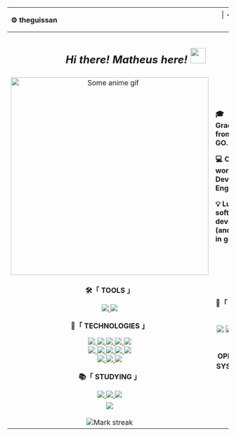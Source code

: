 <div>
  <table>
    <thead>
      <tr>
        <th align="left">⚙️ theguissan</th>
        <th align="right">│  🗕  │  🗗  │  🗙  │</th>
      </tr>
    </thead>
    <tbody>
       <tr>
        <td colspan="2" align="center">
          <h2 align="center"><i>Hi there! Matheus here!</i> <img src="https://media.giphy.com/media/hvRJCLFzcasrR4ia7z/giphy.gif" width="35"></h2>
        </td>
      </tr>
      <tr>
        <td align="center">
          <a href="#blank"><img src="https://media1.tenor.com/m/ZwiXDI5sKe0AAAAd/lain-serial-experiments-lain.gif" width="450px" height="auto"  title="Some anime gif" alt="Some anime gif"></a>
        </td>
        <td colspan="1" align="">
          <b><p>🎓 Graduating from PUC-GO.</p></b>
          <b><p>💻 Currently working as DevOps Engineer.</i><p>
          <b><p>💡 Luv software development (and music) in general.</p></b>
        </td>
      </tr>
      <tr>
        <td colspan="1" align="center">
          <p><b>🛠️「 TOOLS 」</b></p>
            <a href="https://code.visualstudio.com/"><img src="https://img.shields.io/badge/Visual_Studio_Code-blue?style=flat&logo=visual-studio-code&logoColor=0078D4">
            </a>
            <a href="https://neovim.io/"><img src="https://img.shields.io/badge/Neovim-green?style=flat&logo=neovim&logoColor=2D2252">
            </a>
          <br><p><b>🚀「 TECHNOLOGIES 」</b></p>
            <a href="#blank">
              <img src="https://img.shields.io/badge/Shell_Script-121011?style=flat&logo=gnu-bash&logoColor=white">
              <img src="https://img.shields.io/badge/HTML-E34F26?style=flat&logo=html5&logoColor=white">
              <img src="https://img.shields.io/badge/CSS-1572B6?style=flat&logo=css3&logoColor=white">
              <img src="https://img.shields.io/badge/JavaScript-F7DF1E?style=flat&logo=javascript&logoColor=black">
              <img src="https://img.shields.io/badge/TypeScript-007ACC?style=flat&logo=typescript&logoColor=white">
              <br/>
              <img src="https://img.shields.io/badge/Python-14354C?style=flat&logo=python&logoColor=white">
              <img src="https://img.shields.io/badge/PostgreSQL-%23316192.svg?style=flat&logo=postgresql&logoColor=white">
              <img src="https://img.shields.io/badge/Java-FFFFFF?style=flat&logo=openjdk&logoColor=black">
              <img src="https://img.shields.io/badge/Spring-6DB33F?style=flat&logo=spring&logoColor=white">
              <img src="https://img.shields.io/badge/Angular-DD0031?style=flat&logo=angular&logoColor=white">
              <br/>
              <img src="https://img.shields.io/badge/AngularJS-E23237?style=flat&logo=angularjs&logoColor=white">
              <img src="https://img.shields.io/badge/C-3776AB?style=flat&logo=c&logoColor=white">
              <img src="https://img.shields.io/badge/C%2B%2B-00599C?style=flat&logo=c%2B%2B&logoColor=white">
            </a>
          <br><p><b>📚「 STUDYING 」</b></p>
            <a href="#blank">
               <img src="https://img.shields.io/badge/GitHub Actions-white?style=flat&logo=githubactions&logoColor=black">
               <img src="https://img.shields.io/badge/Docker-white?style=flat&logo=docker&logoColor=blue">
               <img src="https://img.shields.io/badge/Shell_Script-121011?style=flat&logo=gnu-bash&logoColor=white">
            </a>
        </td>
        <td colspan="1" align="center">
          <p><b>👀「 SOCIALS 」</b></p>
          <a href="mailto:jovemtr00.mg@gmail.com"><img src="https://img.shields.io/badge/-Gmail-c14438?style=flat&logo=Gmail&logoColor=white"></a>
          <a href="https://www.linkedin.com/in/matheus-santana-3923461a8"><img src="https://img.shields.io/badge/LinkedIn-blue?style=flat&logo=Linkedin&logoColor=white"></a>
          <a href="https://www.last.fm/user/THXUS"><img src="https://img.shields.io/badge/Last.fm-E23237?style=flat&logo=last.fm&logoColor=white"></a>
          <a href="https://twitter.com/theguissan"><img src="https://img.shields.io/badge/Twitter-FFFFFF?style=flat&logo=twitter&logoColor=blue"></a>
          <a href="https://www.instagram.com/theguissan/"><img src="https://img.shields.io/badge/Instagram-E1306C?style=flat&logo=instagram&logoColor=white"></a>
          <br><p><b>💾「 OPERATING SYSTEMS 」</b></p>
          <a href="https://www.microsoft.com/software-download/windows11"><img src="https://img.shields.io/badge/Windows_11-0078D6?style=flat&logo=windows11&logoColor=blue"></a>
          <a href="https://archlinux.org/"><img src="https://img.shields.io/badge/Arch Linux-1793D1?style=flat&logo=arch-linux&logoColor=fff"></a>
        </td>
      </tr>
            <tr>
              <td align="center">
                  <img  align="center"  src="https://github-readme-stats.vercel.app/api?username=theguissan&theme=highcontrast&show_icons=true&count_private=true" />
                <br></br>
              <img  align="center" title="🔥 Get streak stats for your profile at git.io/streak-stats" alt="Mark streak" src="https://github-readme-streak-stats.herokuapp.com/?user=theguissan&theme=highcontrast&hide_border=false" /> 
              </td>
              <td align="center">     
                  <img  align="center"  src="https://github-readme-stats.anuraghazra1.vercel.app/api/top-langs/?username=theguissan&theme=highcontrast&hide_border=false&no-bg=true&no-frame=true&langs_count=10"/>
              </td>
            </tr>
          </table>


